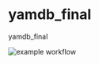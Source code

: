 # yamdb_final
yamdb_final

![example workflow](https://github.com/AleksSpace/yamdb_final/actions/workflows/yamdb_workflow.yml/badge.svg)
